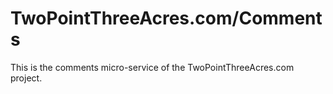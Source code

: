 # TwoPointThreeAcres.com/Comments

This is the comments micro-service of the TwoPointThreeAcres.com project.